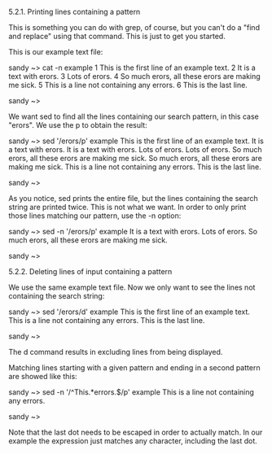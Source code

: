 5.2.1. Printing lines containing a pattern

This is something you can do with grep, of course, but you can't do a "find and replace" using that command. This is just to get you started.

This is our example text file:


sandy ~> cat -n example
     1  This is the first line of an example text.
     2  It is a text with erors.
     3  Lots of erors.
     4  So much erors, all these erors are making me sick.
     5  This is a line not containing any errors.
     6  This is the last line.

sandy ~>

We want sed to find all the lines containing our search pattern, in this case "erors". We use the p to obtain the result:


sandy ~> sed  '/erors/p' example
This is the first line of an example text.
It is a text with erors.
It is a text with erors.
Lots of erors.
Lots of erors.
So much erors, all these erors are making me sick.
So much erors, all these erors are making me sick.
This is a line not containing any errors.
This is the last line.

sandy ~>

As you notice, sed prints the entire file, but the lines containing the search string are printed twice. This is not what we want. In order to only print those lines matching our pattern, use the -n option:


sandy ~> sed -n '/erors/p' example
It is a text with erors.
Lots of erors.
So much erors, all these erors are making me sick.

sandy ~>

5.2.2. Deleting lines of input containing a pattern

We use the same example text file. Now we only want to see the lines not containing the search string:


sandy ~> sed '/erors/d' example
This is the first line of an example text.
This is a line not containing any errors.
This is the last line.

sandy ~>

The d command results in excluding lines from being displayed.

Matching lines starting with a given pattern and ending in a second pattern are showed like this:


sandy ~> sed -n '/^This.*errors.$/p' example
This is a line not containing any errors.

sandy ~>

Note that the last dot needs to be escaped in order to actually match. In our example the expression just matches any character, including the last dot.
